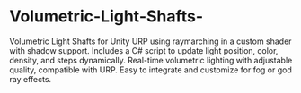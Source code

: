 # Volumetric-Light-Shafts-
Volumetric Light Shafts for Unity URP using raymarching in a custom shader with shadow support. Includes a C# script to update light position, color, density, and steps dynamically. Real-time volumetric lighting with adjustable quality, compatible with URP. Easy to integrate and customize for fog or god ray effects.
